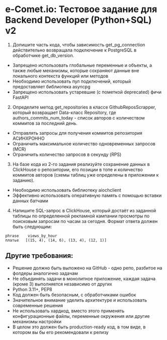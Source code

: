 # e-Comet.io: Тестовое задание для Backend Developer (Python+SQL) v2

1. Допишите часть кода, чтобы зависимость get_pg_connection действительно возвращала подключение к PostgreSQL в обработчике get_db_version.
  - Запрещено использовать глобальные переменные и объекты, а также любые механизмы, которые сохраняют данные вне локального контекста функций или методов
  - Необходимо использовать пул подключений, который предоставляет библиотека asyncpg
  - Запрещено использовать устаревшие (с пометкой deprecated) фичи FastAPI
2. Определите метод get_repositories в классе GithubReposScrapper, который возвращает Data-класс Repository, где authors_commits_num_today - список авторов с количеством коммитов за последний день.
  - Отправлять запросы для получения коммитов репозитория АСИНХРОННО
  - Ограничить максимальное количество одновременных запросов (MCR)
  - Ограничить количество запросов в секунду (RPS)
3. На базе кода из 2-го задания реализуйте сохранение данных в ClickHouse о репозитории, его позиции в топе и количество коммитов авторов (схемы таблиц уже определены в приложении к заданию).
  - Необходимо использовать библиотеку aiochclient
  - Эффективно использовать оперативную память с помощью вставки данных батчами
4. Напишите SQL-запрос в ClickHouse, который достаёт из заданной таблицы по определенной рекламной кампании просмотры по поисковым запросам по часам за сегодня. Формат ответа должен быть следующим:

```
phrase    views_by_hour
платье   [(15, 4), (14, 6), (13, 4), (12, 1)] 
```


## Другие требования:

- Решение должно быть выложено на GitHub - одно репо, разбитое на фолдеры аналогично задачам
- Не объединять задачи в монолитное приложение, каждая задача (кроме 3) выполняется независимо от других
- Python 3.11+, PEP8
- Код должен быть безопасным, с обработчиками ошибок
- Значительное внимание уделить архитектуре и использовать современные решения
- Не использовать хардкод, вместо этого применять конфигурационные файлы, переменные окружения или другие механизмы настройки
- В целом это должен быть production-ready код, в том виде, в котором вы бы его рекомендовали к релизу
